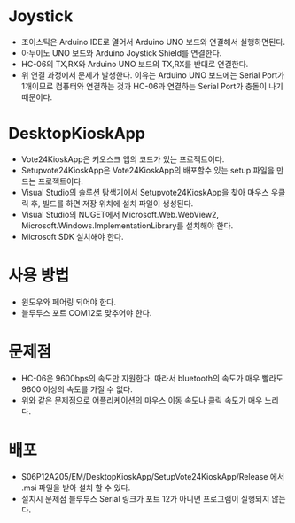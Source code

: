 # Joystick

* 조이스틱은 Arduino IDE로 열어서 Arduino UNO 보드와 연결해서 실행하면된다.
* 아두이노 UNO 보드와 Arduino Joystick Shield를 연결한다.
* HC-06의 TX,RX와 Arduino UNO 보드의 TX,RX를 반대로 연결한다.
* 위 연결 과정에서 문제가 발생한다. 이유는 Arduino UNO 보드에는 Serial Port가 1개이므로 컴퓨터와 연결하는 것과 HC-06과 연결하는 Serial Port가 충돌이 나기 때문이다.

# DesktopKioskApp
* Vote24KioskApp은 키오스크 앱의 코드가 있는 프로젝트이다.
* Setupvote24KioskApp은 Vote24KioskApp의 배포할수 있는 setup 파일을 만드는 프로젝트이다.
* Visual Studio의 솔루션 탐색기에서 Setupvote24KioskApp을 찾아 마우스 우클릭 후, 빌드를 하면 저장 위치에 설치 파일이 생성된다.
* Visual Studio의 NUGET에서 Microsoft.Web.WebView2, Microsoft.Windows.ImplementationLibrary를 설치해야 한다. 
* Microsoft SDK 설치해야 한다.

# 사용 방법
* 윈도우와 페어링 되어야 한다.
* 블루투스 포트 COM12로 맞추어야 한다. 

# 문제점
* HC-06은 9600bps의 속도만 지원한다. 따라서 bluetooth의 속도가 매우 빨라도 9600 이상의 속도를 가질 수 없다.
* 위와 같은 문제점으로 어플리케이션의 마우스 이동 속도나 클릭 속도가 매우 느리다. 

# 배포
* S06P12A205/EM/DesktopKioskApp/SetupVote24KioskApp/Release 에서 .msi 파일을 받아 설치 할 수 있다.
* 설치시 문제점 블루투스 Serial 링크가 포트 12가 아니면 프로그램이 실행되지 않는다.
